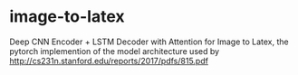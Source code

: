 # image-to-latex
Deep CNN Encoder + LSTM Decoder with Attention for Image to Latex, the pytorch implemention of the model architecture used by http://cs231n.stanford.edu/reports/2017/pdfs/815.pdf
